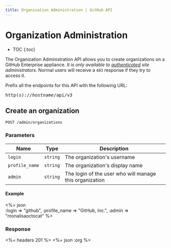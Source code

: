 ```yaml
---
title: Organization Administration | GitHub API
---
```


# Organization Administration

* TOC
{:toc}

The Organization Administration API allows you to create organizations on a GitHub Enterprise appliance. *It is only available to [authenticated](/v3/#authentication) site administrators.* Normal users will receive a `403` response if they try to access it.

Prefix all the endpoints for this API with the following URL:

<pre class="terminal">
http(s)://<em>hostname</em>/api/v3
</pre>

## Create an organization

    POST /admin/organizations

### Parameters

Name | Type | Description
-----|------|--------------
`login`|`string` | The organization's username
`profile_name`|`string` | The organization's display name
`admin`|`string`| The login of the user who will manage this organization

#### Example

<%= json \
    :login           => "github",
    :profile_name    => "GitHub, Inc.",
    :admin           => "monalisaoctocat"
%>

### Response

<%= headers 201 %>
<%= json :org %>
